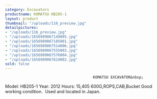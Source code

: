 ```yaml
---
category: Excavators
productname: KOMATSU HB205-1
layout: product
thumbnail: "/uploads/116_preview.jpg"
detailpictures:
- "/uploads/116_preview.jpg"
- "/uploads/1656989067149005.jpg"
- "/uploads/1656989067185001.jpg"
- "/uploads/1656989067514006.jpg"
- "/uploads/1656989067555003.jpg"
- "/uploads/1656989067576004.jpg"
- "/uploads/1656989067624002.jpg"
sold: false
---
```


                                            KOMATSU EXCAVATOR&nbsp;
Model:&nbsp;HB205-1
Year:&nbsp;2012
Hours:&nbsp;15,405
600G,ROPS,CAB,Bucket
Good working condition.&nbsp;
Used and located in Japan.


